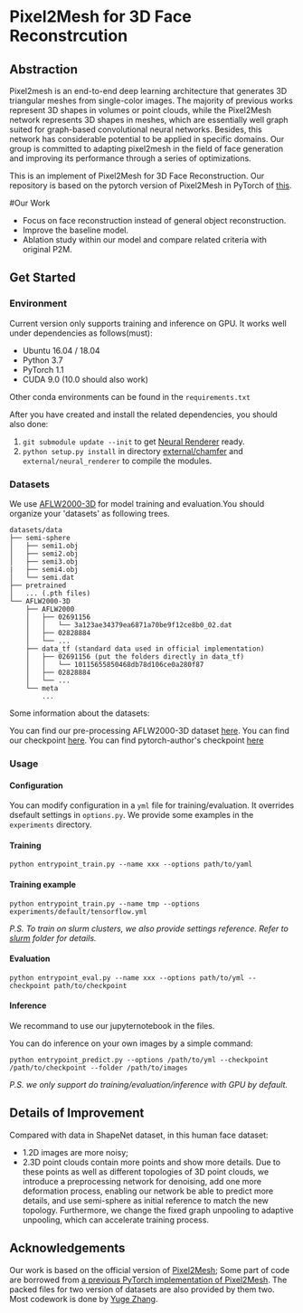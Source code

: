 # Pixel2Mesh for 3D Face Reconstrcution

## Abstraction
Pixel2mesh is an end-to-end deep learning architecture that generates 3D triangular meshes from single-color images. The majority of previous works represent 3D shapes in volumes or point clouds, while the Pixel2Mesh network represents 3D shapes in meshes, which are essentially well graph suited for graph-based convolutional neural networks. Besides, this network has considerable potential to be applied in specific domains. Our group is committed to adapting pixel2mesh in the field of face generation and improving its performance through a series of optimizations. 

This is an implement of Pixel2Mesh for 3D Face Reconstruction. Our repository is based on the pytorch version of Pixel2Mesh in PyTorch of [this](https://github.com/noahcao/Pixel2Mesh).

#Our Work

- Focus on face reconstruction instead of  general object reconstruction.
- Improve the baseline model.
- Ablation study within our model and compare related criteria with original P2M.


## Get Started

### Environment

Current version only supports training and inference on GPU. It works well under dependencies as follows(must):

- Ubuntu 16.04 / 18.04
- Python 3.7
- PyTorch 1.1
- CUDA 9.0 (10.0 should also work)

Other conda environments can be found in the `requirements.txt`

After you have created and install the related dependencies, you should also done:

1. `git submodule update --init` to get [Neural Renderer](https://github.com/daniilidis-group/neural_renderer) ready.
2. `python setup.py install` in directory [external/chamfer](external/chamfer) and `external/neural_renderer` to compile the modules.

### Datasets
We use [AFLW2000-3D](http://www.cbsr.ia.ac.cn/users/xiangyuzhu/projects/3DDFA/main.htm) for model training and evaluation.You should organize your 'datasets' as following trees.
```
datasets/data
├── semi-sphere
│   ├── semi1.obj
│   ├── semi2.obj
│   ├── semi3.obj
|   ├── semi4.obj
│   └── semi.dat
├── pretrained
│   ... (.pth files)
└── AFLW2000-3D
    ├── AFLW2000
    │   ├── 02691156
    │   │   └── 3a123ae34379ea6871a70be9f12ce8b0_02.dat
    │   ├── 02828884
    │   └── ...
    ├── data_tf (standard data used in official implementation)
    │   ├── 02691156 (put the folders directly in data_tf)
    │   │   └── 10115655850468db78d106ce0a280f87
    │   ├── 02828884
    │   └── ...
    └── meta
        ...
```

Some information about the datasets:

You can find our pre-processing AFLW2000-3D dataset [here](https://drive.google.com/file/d/1MKINKNRMQHitbQeM-yoqJppidUdFrVrB/view?usp=sharing).
You can find our checkpoint [here](https://drive.google.com/file/d/1nEfYK0EfWyPJcfeuPvBKyDJWKI_dvbzF/view?usp=sharing).
You can find pytorch-author's checkpoint [here](https://drive.google.com/file/d/1pZm_IIWDUDje6gRZHW-GDhx5FCDM2Qg_/view?usp=sharing)

### Usage

#### Configuration

You can modify configuration in a `yml` file for training/evaluation. It overrides dsefault settings in `options.py`. We provide some examples in the `experiments` directory. 

#### Training

```
python entrypoint_train.py --name xxx --options path/to/yaml
```
#### Training example
```
python entrypoint_train.py --name tmp --options experiments/default/tensorflow.yml
```

*P.S. To train on slurm clusters, we also provide settings reference. Refer to [slurm](slurm) folder for details.*

#### Evaluation

```shell
python entrypoint_eval.py --name xxx --options path/to/yml --checkpoint path/to/checkpoint
```

#### Inference

We recommand to use our jupyternotebook in the files.

You can do inference on your own images by a simple command:

``` 
python entrypoint_predict.py --options /path/to/yml --checkpoint /path/to/checkpoint --folder /path/to/images
```

*P.S. we only support do training/evaluation/inference with GPU by default.*


## Details of Improvement

Compared with data in ShapeNet dataset, in this human face dataset:
- 1.2D images are more noisy; 
- 2.3D point clouds contain more points and show more details. 
Due to these points as well as different topologies of 3D point clouds, we introduce a preprocessing network for denoising, add one more deformation process,  enabling our network be able to predict more details, and use semi-sphere as initial reference to match the new topology. Furthermore, we change the fixed graph unpooling to adaptive unpooling, which can accelerate training process.

## Acknowledgements

Our work is based on the official version of [Pixel2Mesh](https://github.com/nywang16/Pixel2Mesh); Some part of code are borrowed from [a previous PyTorch implementation of Pixel2Mesh](https://github.com/Tong-ZHAO/Pixel2Mesh-Pytorch). The packed files for two version of datasets are also provided by them two. Most codework is done by [Yuge Zhang](https://github.com/ultmaster).
